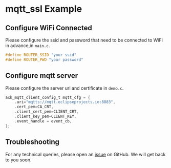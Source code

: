 # mqtt_ssl Example

## Configure WiFi Connected

Please configure the ssid and password that need to be connected to WiFi in advance,in `main.c`.

```c
#define ROUTER_SSID "your ssid"
#define ROUTER_PWD "your password"
```

## Configure mqtt server

Please configure the server url and certificate in `demo.c`.

```c
axk_mqtt_client_config_t mqtt_cfg = {
    .uri="mqtts://mqtt.eclipseprojects.io:8883",
    .cert_pem=CA_CRT,
    .client_cert_pem=CLIENT_CRT,
    .client_key_pem=CLIENT_KEY,
    .event_handle = event_cb,
};
```

## Troubleshooting

For any technical queries, please open an [issue](https://github.com/Ai-Thinker-Open/Ai-Thinker-WB2/issues) on GitHub. We will get back to you soon.
